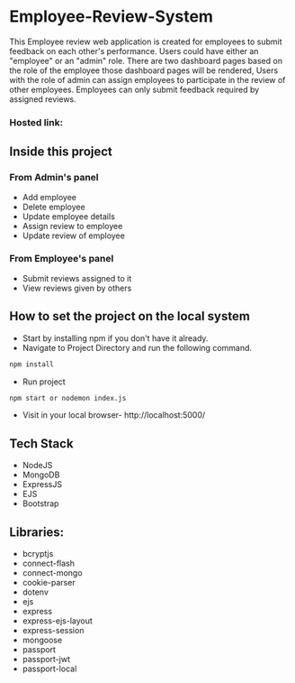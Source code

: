 # Employee-Review-System
This Employee review web application is created for employees to submit feedback on each other's performance. Users could have either an "employee" or an "admin" role. There are two dashboard pages based on the role of the employee those dashboard pages will be rendered, Users with the role of admin can assign employees to participate in the review of other employees. Employees can only submit feedback required by assigned reviews.
### Hosted link:


## Inside this project
### From Admin's panel
- Add employee
- Delete employee
- Update employee details
- Assign review to employee
- Update review of employee

### From Employee's panel
- Submit reviews assigned to it
- View reviews given by others

## How to set the project on the local system
- Start by installing npm if you don't have it already.
- Navigate to Project Directory and run the following command.
```bash
npm install
```
- Run project
```bash
npm start or nodemon index.js
```
- Visit in your local browser- http://localhost:5000/
 
## Tech Stack
- NodeJS
- MongoDB
- ExpressJS
- EJS
- Bootstrap

## Libraries:

- bcryptjs
- connect-flash
- connect-mongo
- cookie-parser
- dotenv
- ejs
- express
- express-ejs-layout
- express-session
- mongoose
- passport
- passport-jwt
- passport-local
